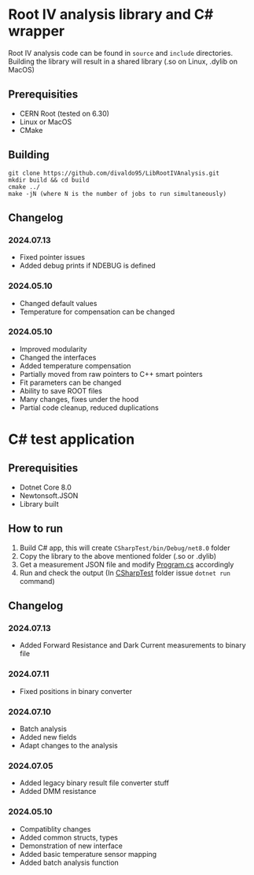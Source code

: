 # Root IV analysis library and C# wrapper

Root IV analysis code can be found in `source` and `include` directories. Building the library will result in a shared library (.so on Linux, .dylib on MacOS)

## Prerequisities
* CERN Root (tested on 6.30)
* Linux or MacOS
* CMake

## Building
```
git clone https://github.com/divaldo95/LibRootIVAnalysis.git
mkdir build && cd build
cmake ../
make -jN (where N is the number of jobs to run simultaneously)
```

## Changelog
### 2024.07.13
- Fixed pointer issues
- Added debug prints if NDEBUG is defined

### 2024.05.10
- Changed default values
- Temperature for compensation can be changed

### 2024.05.10
- Improved modularity
- Changed the interfaces
- Added temperature compensation
- Partially moved from raw pointers to C++ smart pointers
- Fit parameters can be changed
- Ability to save ROOT files
- Many changes, fixes under the hood
- Partial code cleanup, reduced duplications

# C# test application

## Prerequisities
* Dotnet Core 8.0
* Newtonsoft.JSON
* Library built

## How to run
1. Build C# app, this will create `CSharpTest/bin/Debug/net8.0` folder
2. Copy the library to the above mentioned folder (.so or .dylib)
3. Get a measurement JSON file and modify [Program.cs](CSharpTest/Program.cs) accordingly
4. Run and check the output (In [CSharpTest](CSharpTest) folder issue `dotnet run` command)

## Changelog
### 2024.07.13
- Added Forward Resistance and Dark Current measurements to binary file

### 2024.07.11
- Fixed positions in binary converter

### 2024.07.10
- Batch analysis
- Added new fields
- Adapt changes to the analysis

### 2024.07.05
- Added legacy binary result file converter stuff
- Added DMM resistance

### 2024.05.10
- Compatiblity changes
- Added common structs, types
- Demonstration of new interface
- Added basic temperature sensor mapping
- Added batch analysis function